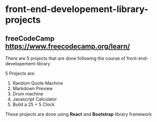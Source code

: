 # front-end-developement-library-projects
## freeCodeCamp https://www.freecodecamp.org/learn/

There are 5 projects that are done following the course of front-end-developement-library

5 Projects are:
1. Random Quote Machine
2. Markdown Preview
3. Drum machine
4. Javascript Calculator
5. Build a 25 + 5 Clock

These projects are done using **React** and **Bootstrap** library framework

